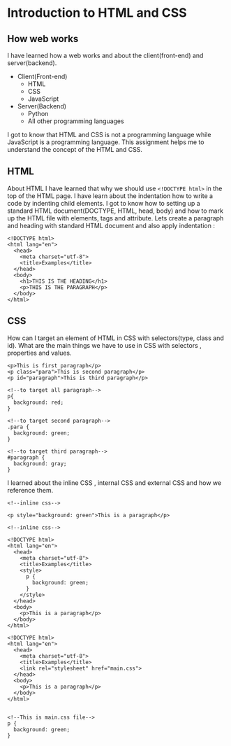 # Introduction to HTML and CSS

## How web works

I have learned how a web works and about the client(front-end) and server(backend).

* Client(Front-end)
  * HTML
  * CSS
  * JavaScript
* Server(Backend)
  * Python
  * All other programming languages


 I got to know that HTML and CSS is not a programming language while JavaScript is a programming language. This assignment helps me to understand the concept of the HTML and CSS.


## HTML

 About HTML I have learned that why we should use `<!DOCTYPE html>` in the top of the HTML page. I have learn about the indentation how to write a code by indenting child elements. I got to know how to setting up a standard HTML document(DOCTYPE, HTML, head, body) and how to mark up the HTML file with elements, tags and attribute. Lets create a paragraph
  and heading with standard HTML document and also apply indentation :

  ```
  <!DOCTYPE html>
  <html lang="en">
    <head>
      <meta charset="utf-8">
      <title>Examples</title>
    </head>
    <body>
      <h1>THIS IS THE HEADING</h1>
      <p>THIS IS THE PARAGRAPH</p>
    </body>
  </html>
  ```



## CSS

 How can I target an element of HTML in CSS with selectors(type, class and id). What are the main things we have to use in CSS with selectors , properties and values.

```
<p>This is first paragraph</p>
<p class="para">This is second paragraph</p>
<p id="paragraph">This is third paragraph</p>

<!--to target all paragraph-->
p{
  background: red;
}

<!--to target second paragraph-->
.para {
  background: green;
}

<!--to target third paragraph-->
#paragraph {
  background: gray;
}
```

  I learned about the inline CSS , internal CSS and external CSS and how we reference them.

```
<!--inline css-->

<p style="background: green">This is a paragraph</p>
```
```
<!--inline css-->

<!DOCTYPE html>
<html lang="en">
  <head>
    <meta charset="utf-8">
    <title>Examples</title>
    <style>
      p {
        background: green;
      }
    </style>
  </head>
  <body>
    <p>This is a paragraph</p>
  </body>
</html>
```

```
<!DOCTYPE html>
<html lang="en">
  <head>
    <meta charset="utf-8">
    <title>Examples</title>
    <link rel="stylesheet" href="main.css">
  </head>
  <body>
    <p>This is a paragraph</p>
  </body>
</html>


<!--This is main.css file-->
p {
  background: green;
}
```
